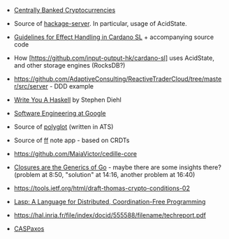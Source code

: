 - [Centrally Banked Cryptocurrencies](https://eprint.iacr.org/2015/502.pdf)

- Source of [hackage-server](https://github.com/haskell/hackage-server). In particular, usage of AcidState.

- [Guidelines for Effect Handling in Cardano SL](https://github.com/input-output-hk/cardano-sl/blob/0b54bfa280b613c8ea0bff58fc952f2e2dc2dcc4/docs/monads.md) + accompanying source code

- How [https://github.com/input-output-hk/cardano-sl] uses AcidState, and other storage engines (RocksDB?)

- <https://github.com/AdaptiveConsulting/ReactiveTraderCloud/tree/master/src/server> - DDD example

- [Write You A Haskell](http://dev.stephendiehl.com/fun/) by Stephen Diehl

- [Software Engineering at Google](https://arxiv.org/ftp/arxiv/papers/1702/1702.01715.pdf)

- Source of [polyglot](https://github.com/vmchale/polyglot) (written in ATS)

- Source of [ff](https://github.com/ff-notes/ff) note app - based on CRDTs

- <https://github.com/MaiaVictor/cedille-core>

- [Closures are the Generics of Go](https://www.youtube.com/watch?v=5IKcPMJXkKs) - maybe there are some insights there? (problem at 8:50, "solution" at 14:16, another problem at 16:40)

- <https://tools.ietf.org/html/draft-thomas-crypto-conditions-02>

- [Lasp: A Language for Distributed, Coordination-Free Programming](http://christophermeiklejohn.com/publications/ppdp-2015-preprint.pdf)

- <https://hal.inria.fr/file/index/docid/555588/filename/techreport.pdf>

- [CASPaxos](https://github.com/rystsov/caspaxos/blob/master/latex/caspaxos.pdf)
